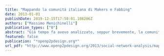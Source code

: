```yaml
---
title: "Mappando la comunitá italiana di Makers e Fabbing"
date: 2013-01-01
publishDate: 2019-12-15T17:58:01.108206Z
authors: ["Massimo Menichinelli"]
publication_types: ["0"]
abstract: "Giá tempo fa avevo analizzato, seppur brevemente, la comunitá che si sta formando, in Italia, di persone interessate al mondo Maker e del Fabbing. Sebbene gruppi di persone erano giá presenti, solo nel 2011 si é formalizzata una discussione online su Facebook, dapprima incentrata solo su Milano, e poi aperta a tutto il territorio nazionale sotto il nome del gruppo Fabber in Italia. Visto che recentemente si sta discutendo sul se e come portare la discussione e la comunitá al di fuori di Facebook per svariati motivi, ho deciso di rianalizzare le reti sociali della comunitá e le interazioni che avvengono fra i membri. In questo modo possiamo capire cosa realmente stia succedendo nella comunitá, quali siano le persone chiave e le direzioni, e cosa possa succedere poi una volta passati ad un’altra piattaforma. Per esportare i dati da Facebook ho utilizzato l’applicazione Netvizz, per poi analizzare le reti estratte con Gephi, un eccezionale strumento open source per l’analisi di reti sociali. Ho iniziato anche a studiare come si possa sviluppare una applicazione per estrarre ancora piú dati da Facebook, ma ci vorrá del tempo prima che sia stabile. Le analisi sono state effettuate il giorno 09 Gennaio 2013 La rete sociale delle amicizie La rete sociale delle amicizie fra i membri del gruppo ammonta a 791 nodi (ovvero membri della comunitá) e 3655 connessioni (relazioni di amicizie tra i membri). Circa 200 membri non sono connessi …"
featured: false
publication: "*openp2pdesign.org*"
url_pdf: "http://www.openp2pdesign.org/2013/social-network-analysis/mappando-la-comunita-italiana-di-makers-e-fabbing/"
---
```


